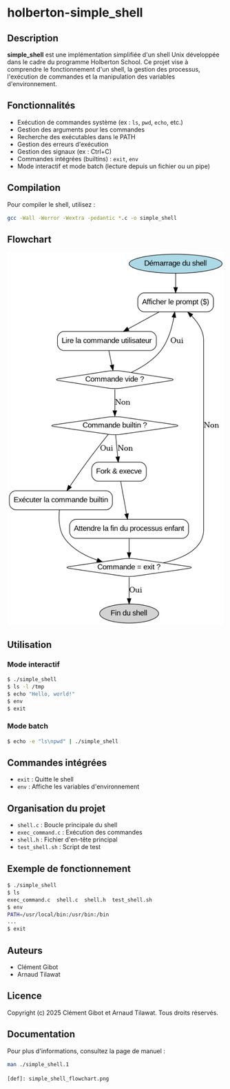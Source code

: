 # holberton-simple_shell

## Description

**simple_shell** est une implémentation simplifiée d'un shell Unix développée dans le cadre du programme Holberton School. Ce projet vise à comprendre le fonctionnement d'un shell, la gestion des processus, l'exécution de commandes et la manipulation des variables d'environnement.

## Fonctionnalités
- Exécution de commandes système (ex : `ls`, `pwd`, `echo`, etc.)
- Gestion des arguments pour les commandes
- Recherche des exécutables dans le PATH
- Gestion des erreurs d'exécution
- Gestion des signaux (ex : Ctrl+C)
- Commandes intégrées (builtins) : `exit`, `env`
- Mode interactif et mode batch (lecture depuis un fichier ou un pipe)

## Compilation

Pour compiler le shell, utilisez :
```sh
gcc -Wall -Werror -Wextra -pedantic *.c -o simple_shell
```

## Flowchart

![Flowchart du fonctionnement de simple_shell](simple_shell_flowchart.png)

## Utilisation

### Mode interactif
```sh
$ ./simple_shell
$ ls -l /tmp
$ echo "Hello, world!"
$ env
$ exit
```

### Mode batch
```sh
$ echo -e "ls\npwd" | ./simple_shell
```

## Commandes intégrées
- `exit` : Quitte le shell
- `env` : Affiche les variables d'environnement

## Organisation du projet
- `shell.c` : Boucle principale du shell
- `exec_command.c` : Exécution des commandes
- `shell.h` : Fichier d'en-tête principal
- `test_shell.sh` : Script de test

## Exemple de fonctionnement
```sh
$ ./simple_shell
$ ls
exec_command.c  shell.c  shell.h  test_shell.sh
$ env
PATH=/usr/local/bin:/usr/bin:/bin
...
$ exit
```

## Auteurs
- Clément Gibot
- Arnaud Tilawat

## Licence
Copyright (c) 2025 Clément Gibot et Arnaud Tilawat. Tous droits réservés.

## Documentation
Pour plus d'informations, consultez la page de manuel :
```sh
man ./simple_shell.1

[def]: simple_shell_flowchart.png